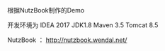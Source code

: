 根据NutzBook制作的Demo

开发环境为 IDEA 2017
          JDK1.8
          Maven 3.5
          Tomcat 8.5
          
          
NutzBook ： http://nutzbook.wendal.net/
